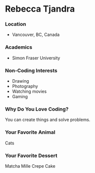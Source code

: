# Rebecca Tjandra

### Location
- Vancouver, BC, Canada

### Academics
- Simon Fraser University

### Non-Coding Interests
- Drawing
- Photography
- Watching movies
- Gaming

### Why Do You Love Coding?
You can create things and solve problems.

### Your Favorite Animal
Cats

### Your Favorite Dessert
Matcha Mille Crepe Cake
